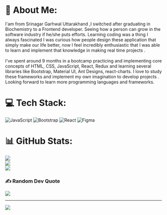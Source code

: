 # 💫 About Me:
I'am from Srinagar Garhwal Uttarakhand ,I switched after graduating in Biochemistry to a Frontend developer. Seeing how a person can grow in the software industry if he/she puts efforts. Learning coding was a thing I always fascinated I was curious how people design these application that simply make our life better, now I feel incredibly enthusiastic that I was able to learn and implement that knowledge in making real time projects .<br><br>I've spent around 9 months in a bootcamp practicing and implementing core concepts of HTML, CSS, JavaScript, React, Redux and learning several libraries like Bootstrap, Material UI, Ant Designs, react-charts. I love to study these frameworks and implement my own imagination to develop projects . Looking forward to learn more programming languages and frameworks.<br>


# 💻 Tech Stack:
![JavaScript](https://img.shields.io/badge/javascript-%23323330.svg?style=for-the-badge&logo=javascript&logoColor=%23F7DF1E) ![Bootstrap](https://img.shields.io/badge/bootstrap-%23563D7C.svg?style=for-the-badge&logo=bootstrap&logoColor=white) ![React](https://img.shields.io/badge/react-%2320232a.svg?style=for-the-badge&logo=react&logoColor=%2361DAFB) 	![Figma](https://img.shields.io/badge/figma-%23F24E1E.svg?style=for-the-badge&logo=figma&logoColor=white)
# 📊 GitHub Stats:
![](https://github-readme-stats.vercel.app/api?username=Shivansh3218&theme=dark&hide_border=false&include_all_commits=true&count_private=true)<br/>
![](https://github-readme-streak-stats.herokuapp.com/?user=Shivansh3218&theme=dark&hide_border=false)<br/>
![](https://github-readme-stats.vercel.app/api/top-langs/?username=Shivansh3218&theme=dark&hide_border=false&include_all_commits=true&count_private=true&layout=compact)

### ✍️ Random Dev Quote
![](https://quotes-github-readme.vercel.app/api?type=horizontal&theme=radical)

---
[![](https://visitcount.itsvg.in/api?id=Shivansh3218&icon=0&color=0)](https://visitcount.itsvg.in)

